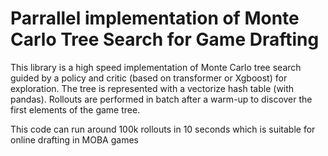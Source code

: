 # Parrallel implementation of Monte Carlo Tree Search for Game Drafting

This library is a high speed implementation of Monte Carlo tree search guided by a policy and critic (based on transformer or Xgboost) for exploration. 
The tree is represented with a vectorize hash table (with pandas). Rollouts are performed in batch after a warm-up to discover the first elements of the game tree.

This code can run around 100k rollouts in 10 seconds which is suitable for online drafting in MOBA games
